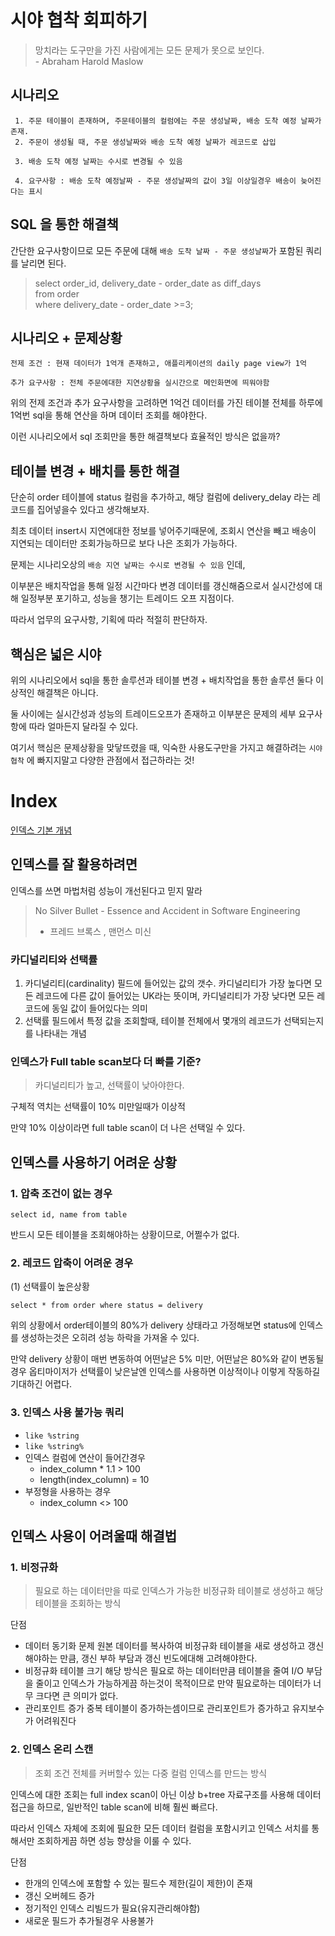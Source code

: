 # 시야 협착 회피하기
>  망치라는 도구만을 가진 사람에게는 모든 문제가 못으로 보인다.<br>
> \- Abraham Harold Maslow

## 시나리오
     1. 주문 테이블이 존재하며, 주문테이블의 컬럼에는 주문 생성날짜, 배송 도착 예정 날짜가 존재.
     2. 주문이 생성될 때, 주문 생성날짜와 배송 도착 예정 날짜가 레코드로 삽입
     
     3. 배송 도착 예정 날짜는 수시로 변경될 수 있음
     
     4. 요구사항 : 배송 도착 예정날짜 - 주문 생성날짜의 값이 3일 이상일경우 배송이 늦어진다는 표시
    

## SQL 을 통한 해결책

간단한 요구사항이므로 모든 주문에 대해 `배송 도착 날짜 - 주문 생성날짜`가 포함된 쿼리를 날리면 된다.

> select order_id, delivery_date - order_date as diff_days <br>
> from order <br>
> where delivery_date - order_date >=3;

## 시나리오 + 문제상황

    전제 조건 : 현재 데이터가 1억개 존재하고, 애플리케이션의 daily page view가 1억
    
    추가 요구사항 : 전체 주문에대한 지연상황을 실시간으로 메인화면에 띄워야함
    
    
    
위의 전제 조건과 추가 요구사항을 고려하면 1억건 데이터를 가진 테이블 전체를 하루에 1억번 sql을 통해 연산을 하며 데이터 조회를 해야한다.

이런 시나리오에서 sql 조회만을 통한 해결책보다 효율적인 방식은 없을까?

## 테이블 변경 + 배치를 통한 해결

단순히 order 테이블에 status 컬럼을 추가하고, 해당 컬럼에 delivery_delay 라는 레코드를 집어넣을수 있다고 생각해보자.

최초 데이터 insert시 지연에대한 정보를 넣어주기때문에, 조회시 연산을 빼고 배송이 지연되는 데이터만 조회가능하므로 보다 나은 조회가 가능하다.

문제는 시나리오상의 `배송 지연 날짜는 수시로 변경될 수 있음` 인데, 

이부분은 배치작업을 통해 일정 시간마다 변경 데이터를 갱신해줌으로서 실시간성에 대해 일정부분 포기하고, 성능을 챙기는 트레이드 오프 지점이다.

따라서 업무의 요구사항, 기획에 따라 적절히 판단하자.

## 핵심은 넓은 시야

위의 시나리오에서 sql을 통한 솔루션과 테이블 변경 + 배치작업을 통한 솔루션 둘다 이상적인 해결책은 아니다.

둘 사이에는 실시간성과 성능의 트레이드오프가 존재하고 이부분은 문제의 세부 요구사항에 따라 얼마든지 달라질 수 있다.

여기서 핵심은 문제상황을 맞닿뜨렸을 때, 익숙한 사용도구만을 가지고 해결하려는 `시야 협착` 에 빠지지말고 다양한 관점에서 접근하라는 것!

# Index

[인덱스 기본 개념](https://www.jiniaslog.co.kr/article/view?articleId=505)

## 인덱스를 잘 활용하려면

인덱스를 쓰면 마법처럼 성능이 개선된다고 믿지 말라

> No Silver Bullet - Essence and Accident in Software Engineering
> - 프레드 브록스 , 맨먼스 미신

### 카디널리티와 선택률

1. 카디널리티(cardinality)
    필드에 들어있는 값의 갯수. 카디널리티가 가장 높다면 모든 레코드에 다른 값이 들어있는 UK라는 뜻이며, 카디널리티가 가장 낮다면 모든 레코드에 동일 값이 들어있다는 의미
2. 선택률
    필드에서 특정 값을 조회할때, 테이블 전체에서 몇개의 레코드가 선택되는지를 나타내는 개념

### 인덱스가 Full table scan보다 더 빠를 기준?

>카디널리티가 높고, 선택률이 낮아야한다.

구체적 역치는 선택률이 10% 미만일때가 이상적

만약 10% 이상이라면 full table scan이 더 나은 선택일 수 있다.

## 인덱스를 사용하기 어려운 상황

### 1. 압축 조건이 없는 경우

    select id, name from table

반드시 모든 테이블을 조회해야하는 상황이므로, 어쩔수가 없다.

### 2. 레코드 압축이 어려운 경우

(1) 선택률이 높은상황

    select * from order where status = delivery
    
위의 상황에서 order테이블의 80%가 delivery 상태라고 가정해보면 status에 인덱스를 생성하는것은 오히려 성능 하락을 가져올 수 있다.

만약 delivery 상황이 매번 변동하여 어떤날은 5% 미만, 어떤날은 80%와 같이 변동될 경우 옵티마이저가 선택률이 낮은날엔 인덱스를 사용하면 이상적이나 이렇게 작동하길 기대하긴 어렵다.

### 3. 인덱스 사용 불가능 쿼리

- `like %string`
- `like %string%` 
- 인덱스 컬럼에 연산이 들어간경우
    - index_column * 1.1 > 100
    - length(index_column) = 10
- 부정형을 사용하는 경우
    - index_column <> 100


## 인덱스 사용이 어려울때 해결법

### 1. 비정규화

> 필요로 하는 데이터만을 따로 인덱스가 가능한 비정규화 테이블로 생성하고 해당 테이블을 조회하는 방식

단점

- 데이터 동기화 문제
    원본 데이터를 복사하여 비정규화 테이블을 새로 생성하고 갱신해야하는 만큼, 갱신 부하 부담과 갱신 빈도에대해 고려해야한다.
- 비정규화 테이블 크기
    해당 방식은 필요로 하는 데이터만큼 테이블을 줄여 I/O 부담을 줄이고 인덱스가 가능하게끔 하는것이 목적이므로 만약 필요로하는 데이터가 너무 크다면 큰 의미가 없다.
- 관리포인트 증가
    중복 테이블이 증가하는셈이므로 관리포인트가 증가하고 유지보수가 어려워진다

### 2. 인덱스 온리 스캔
> 조회 조건 전체를 커버할수 있는 다중 컬럼 인덱스를 만드는 방식

인덱스에 대한 조회는 full index scan이 아닌 이상 b+tree 자료구조를 사용해 데이터 접근을 하므로, 일반적인 table scan에 비해 훨씬 빠르다.

따라서 인덱스 자체에 조회에 필요한 모든 데이터 컬럼을 포함시키고 인덱스 서치를 통해서만 조회하게끔 하면 성능 향상을 이룰 수 있다.


단점

- 한개의 인덱스에 포함할 수 있는 필드수 제한(길이 제한)이 존재
- 갱신 오버헤드 증가
- 정기적인 인덱스 리빌드가 필요(유지관리해야함)
- 새로운 필드가 추가될경우 사용불가

 
